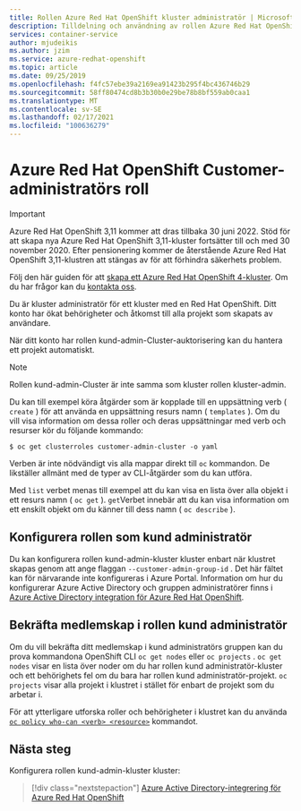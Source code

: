 ```yaml
---
title: Rollen Azure Red Hat OpenShift kluster administratör | Microsoft Docs
description: Tilldelning och användning av rollen Azure Red Hat OpenShift kluster administratör
services: container-service
author: mjudeikis
ms.author: jzim
ms.service: azure-redhat-openshift
ms.topic: article
ms.date: 09/25/2019
ms.openlocfilehash: f4fc57ebe39a2169ea91423b295f4bc436746b29
ms.sourcegitcommit: 58ff80474cd8b3b30b0e29be78b8bf559ab0caa1
ms.translationtype: MT
ms.contentlocale: sv-SE
ms.lasthandoff: 02/17/2021
ms.locfileid: "100636279"
---
```

# <a name="azure-red-hat-openshift-customer-administrator-role"></a>Azure Red Hat OpenShift Customer-administratörs roll

> [!IMPORTANT]
> Azure Red Hat OpenShift 3,11 kommer att dras tillbaka 30 juni 2022. Stöd för att skapa nya Azure Red Hat OpenShift 3,11-kluster fortsätter till och med 30 november 2020. Efter pensionering kommer de återstående Azure Red Hat OpenShift 3,11-klustren att stängas av för att förhindra säkerhets problem.
> 
> Följ den här guiden för att [skapa ett Azure Red Hat OpenShift 4-kluster](tutorial-create-cluster.md).
> Om du har frågor kan du [kontakta oss](mailto:arofeedback@microsoft.com).

Du är kluster administratör för ett kluster med en Red Hat OpenShift. Ditt konto har ökat behörigheter och åtkomst till alla projekt som skapats av användare.

När ditt konto har rollen kund-admin-Cluster-auktorisering kan du hantera ett projekt automatiskt.

> [!Note] 
> Rollen kund-admin-Cluster är inte samma som kluster rollen kluster-admin.

Du kan till exempel köra åtgärder som är kopplade till en uppsättning verb ( `create` ) för att använda en uppsättning resurs namn ( `templates` ). Om du vill visa information om dessa roller och deras uppsättningar med verb och resurser kör du följande kommando:

`$ oc get clusterroles customer-admin-cluster -o yaml`

Verben är inte nödvändigt vis alla mappar direkt till `oc` kommandon. De likställer allmänt med de typer av CLI-åtgärder som du kan utföra. 

Med `list` verbet menas till exempel att du kan visa en lista över alla objekt i ett resurs namn ( `oc get` ). `get`Verbet innebär att du kan visa information om ett enskilt objekt om du känner till dess namn ( `oc describe` ).

## <a name="configure-the-customer-administrator-role"></a>Konfigurera rollen som kund administratör

Du kan konfigurera rollen kund-admin-kluster kluster enbart när klustret skapas genom att ange flaggan `--customer-admin-group-id` . Det här fältet kan för närvarande inte konfigureras i Azure Portal. Information om hur du konfigurerar Azure Active Directory och gruppen administratörer finns i [Azure Active Directory integration för Azure Red Hat OpenShift](howto-aad-app-configuration.md).

## <a name="confirm-membership-in-the-customer-administrator-role"></a>Bekräfta medlemskap i rollen kund administratör

Om du vill bekräfta ditt medlemskap i kund administratörs gruppen kan du prova kommandona OpenShift CLI `oc get nodes` eller `oc projects` . `oc get nodes` visar en lista över noder om du har rollen kund administratör-kluster och ett behörighets fel om du bara har rollen kund administratör-projekt. `oc projects` visar alla projekt i klustret i stället för enbart de projekt som du arbetar i.

För att ytterligare utforska roller och behörigheter i klustret kan du använda [`oc policy who-can <verb> <resource>`](https://docs.openshift.com/container-platform/3.11/admin_guide/manage_rbac.html#managing-role-bindings) kommandot.

## <a name="next-steps"></a>Nästa steg

Konfigurera rollen kund-admin-kluster kluster:
> [!div class="nextstepaction"]
> [Azure Active Directory-integrering för Azure Red Hat OpenShift](howto-aad-app-configuration.md)
